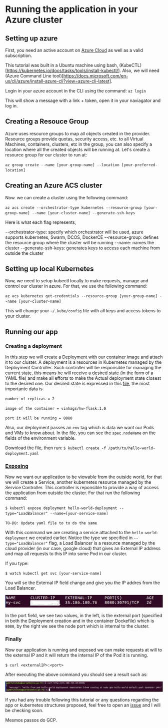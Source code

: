 # Running the application in your Azure cluster

## Setting up azure

First, you need an active account on [Azure Cloud](https://portal.azure.com/) as well as a valid subscription.

This tutorial was built in a Ubuntu machine using bash, (KubeCTL)[https://kubernetes.io/docs/tasks/tools/install-kubectl/]. Also, we will need (Azure Command Line tool)[https://docs.microsoft.com/en-us/cli/azure/install-azure-cli?view=azure-cli-latest].

Login in your azure account in the CLI using the command:
`az login`

This will show a message with a link + token, open it in your naviagator and log in.

## Creating a Resouce Group

Azure uses resource groups to map all objects created in the provider. Resource groups provide quotas, security access, etc. to all Virtual Machines, containers, clusters, etc in the group, you can also specify a location where all the created objects will be running at. Let's create a resource group for our cluster to run at:

`az group create --name [your-group-name] --location [your-preferred-location]`

## Creating an Azure ACS cluster

Now. we can create a cluster using the following command:

`az acs create --orchestrator-type kubernetes --resource-group [your-group-name] --name [your-cluster-name] --generate-ssh-keys`

Here is what each flag represents,

--orchestrator-type: specify which orchestrator will be used, azure supports kubernetes, Swarm, DCOS, DockerCE
--resource-group: defines the resource group where the cluster will be running
--name: names the cluster
--generate-ssh-keys: generates keys to access each machine from outside the cluster 

## Setting up local Kubernetes

Now, we need to setup kubectl locally to make requests, manage and control our cluster in azure. For that, we use the following command:

`az acs kubernetes get-credentials --resource-group [your-group-name] --name [your-cluster-name]`

This will change your `~/.kube/config` file with all keys and access tokens to your cluster.

## Running our app

### Creating a deployment
 
 In this step we will create a Deployment with our container image and attach it to our cluster. A deployment is a resources in Kubernetes managed by the Deployment Controller. Such controller will be responsible for managing the current state, this means he will receive a desired state (in the form of a YAML file) and make all efforts to make the Actual deployment state closest to the desired one. Our desired state is expressed in this [file](https://github.com/GabrielSVinha/hw-flask/blob/master/k8s/hello-world-deployment.yaml), the most importante data is 
 
 `number of replicas = 2`

 `image of the container = vinhags/hw-flask:1.0`

 `port it will be running = 8080`
 
 Also, our deployment passes an `env` tag which is data we want our Pods and VMs to know about. In the file, you can see the `spec.nodeName` on the fields of the environment variable.

 Download the file, then run:
 `$ kubectl create -f /path/to/hello-world-deployment.yaml`
 
### [Exposing](https://pbs.twimg.com/profile_images/760600630192996353/PKs7nZm6.jpg)

Now we want our application to be viewable from the outside world, for that we will create a Service, another kubernetes resource managed by the Service Controller. This controller is reponsible to provide a way of access the application from outside the cluster. For that run the following command:

`$ kubectl expose deployment hello-world-deployment --type="LoadBalancer" --name=[your-service-name]`

`TO-DO: Update yaml file to to do the same`

With this command we are creating a service attached to the `hello-world-deployment` we created earlier. Notice the type we specified in `--type="LoadBalancer"` flag, a Load Balancer is a resource managed by the cloud provider (in our case, google cloud) that gives an External IP address and map all requests to this IP into some Pod in our cluster.

If you type:

`$ watch kubectl get svc [your-service-name]`

You will se the External IP field change and give you the IP addres from the Load Balancer.

![endpoint](https://raw.githubusercontent.com/GabrielSVinha/hw-flask/master/k8s/screenshots/ip%2Bport.png)

In the port field, we see two values, in the left, is the external port (specified in both the Deployment creation and in the container Dockefile) which is `8080`, by the right we see the node port which is internal to the cluster.

### Finally

Now our application is running and exposed we can make requests at will to the external IP and it will return the internal IP of the Pod it is running.

`$ curl <externalIP>:<port>`

After executing the above command you should see a result such as:

![results](https://raw.githubusercontent.com/GabrielSVinha/hw-flask/master/k8s/screenshots/Screenshot%20from%202017-09-11%2015-04-21.png)

If you had any trouble following this tutorial or any questions regarding the app or kubernetes structures proposed, feel free to open an [issue](https://github.com/GabrielSVinha/hw-flask/issues) and I will be checking soon.

Mesmos passos do GCP.